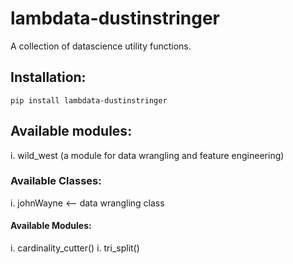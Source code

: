 # lambdata-dustinstringer
A collection of datascience utility functions.

## Installation:
    pip install lambdata-dustinstringer
  
## Available modules:
i. wild_west (a module for data wrangling and feature engineering)
    
   ### Available Classes:
   i. johnWayne <-- data wrangling class
   
   #### Available Modules:
   i. cardinality_cutter()
   i. tri_split()
